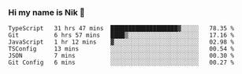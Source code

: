 ### Hi my name is Nik 👋

<!--
**NikDoe/NikDoe** is a ✨ _special_ ✨ repository because its `README.md` (this file) appears on your GitHub profile.

Here are some ideas to get you started:

- 🔭 I’m currently working on ...
- 🌱 I’m currently learning ...
- 👯 I’m looking to collaborate on ...
- 🤔 I’m looking for help with ...
- 💬 Ask me about ...
- 📫 How to reach me: ...
- 😄 Pronouns: ...
- ⚡ Fun fact: ...
-->

<!--START_SECTION:waka-->

```text
TypeScript   31 hrs 47 mins  ███████████████████▓░░░░░   78.35 %
Git          6 hrs 57 mins   ████▒░░░░░░░░░░░░░░░░░░░░   17.16 %
JavaScript   1 hr 12 mins    ▓░░░░░░░░░░░░░░░░░░░░░░░░   02.98 %
TSConfig     13 mins         ░░░░░░░░░░░░░░░░░░░░░░░░░   00.54 %
JSON         7 mins          ░░░░░░░░░░░░░░░░░░░░░░░░░   00.30 %
Git Config   6 mins          ░░░░░░░░░░░░░░░░░░░░░░░░░   00.27 %
```

<!--END_SECTION:waka-->
